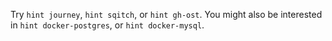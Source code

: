 Try `hint journey`, `hint sqitch`, or `hint gh-ost`. You might also be interested in `hint docker-postgres`, or `hint docker-mysql`.